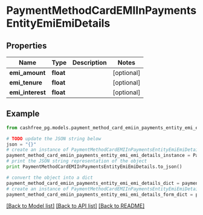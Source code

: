# PaymentMethodCardEMIInPaymentsEntityEmiEmiDetails


## Properties
Name | Type | Description | Notes
------------ | ------------- | ------------- | -------------
**emi_amount** | **float** |  | [optional] 
**emi_tenure** | **float** |  | [optional] 
**emi_interest** | **float** |  | [optional] 

## Example

```python
from cashfree_pg.models.payment_method_card_emiin_payments_entity_emi_emi_details import PaymentMethodCardEMIInPaymentsEntityEmiEmiDetails

# TODO update the JSON string below
json = "{}"
# create an instance of PaymentMethodCardEMIInPaymentsEntityEmiEmiDetails from a JSON string
payment_method_card_emiin_payments_entity_emi_emi_details_instance = PaymentMethodCardEMIInPaymentsEntityEmiEmiDetails.from_json(json)
# print the JSON string representation of the object
print PaymentMethodCardEMIInPaymentsEntityEmiEmiDetails.to_json()

# convert the object into a dict
payment_method_card_emiin_payments_entity_emi_emi_details_dict = payment_method_card_emiin_payments_entity_emi_emi_details_instance.to_dict()
# create an instance of PaymentMethodCardEMIInPaymentsEntityEmiEmiDetails from a dict
payment_method_card_emiin_payments_entity_emi_emi_details_form_dict = payment_method_card_emiin_payments_entity_emi_emi_details.from_dict(payment_method_card_emiin_payments_entity_emi_emi_details_dict)
```
[[Back to Model list]](../README.md#documentation-for-models) [[Back to API list]](../README.md#documentation-for-api-endpoints) [[Back to README]](../README.md)


